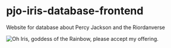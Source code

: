 # pjo-iris-database-frontend
Website for database about Percy Jackson and the Riordanverse

<picture>
  <source media="(prefers-color-scheme: dark)" srcset="https://media1.tenor.com/m/WiXMGIDfoP4AAAAC/please-accept-my-offering-annabeth-chase.gif">
  <source media="(prefers-color-scheme: light)" srcset="https://media1.tenor.com/m/WiXMGIDfoP4AAAAC/please-accept-my-offering-annabeth-chase.gif">
  <img alt="Oh Iris, goddess of the Rainbow, please accept my offering." src="https://media1.tenor.com/m/WiXMGIDfoP4AAAAC/please-accept-my-offering-annabeth-chase.gif">
</picture>
